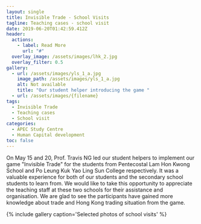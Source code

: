 ```yaml
---
layout: single
title: Invisible Trade - School Visits
tagline: Teaching cases - school visit
date: 2019-06-20T01:42:59.412Z
header:
  actions:
    - label: Read More
      url: "#"
  overlay_image: /assets/images/lhk_2.jpg
  overlay_filter: 0.5
gallery:
  - url: /assets/images/yls_1_a.jpg
    image_path: /assets/images/yls_1_a.jpg
    alt: Not available
    title: "Our student helper introducing the game "
  - url: /assets/images/{filename}
tags:
  - Invisible Trade
  - Teaching cases
  - School visit
categories:
  - APEC Study Centre
  - Human Capital development
toc: false
---
```

On May 15 and 20, Prof. Travis NG led our student helpers to implement our game "Invisible Trade" for the students from Pentecostal Lam Hon Kwong School and Po Leung Kuk Yao Ling Sun College respectively. It was a valuable experience for both of our students and the secondary school students to learn from. We would like to take this opportunity to appreciate the teaching staff at these two schools for their assistance and organisation. We are glad to see the participants have gained more knowledge about trade and Hong Kong trading situation from the game.

{% include gallery caption='Selected photos of school visits' %}